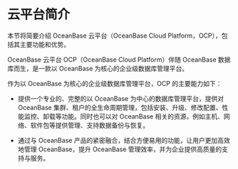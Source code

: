 云平台简介 
==========================

本节将简要介绍 OceanBase 云平台（OceanBase Cloud Platform，OCP），包括其主要功能和优势。

OceanBase 云平台 OCP（OceanBase Cloud Platform）伴随 OceanBase 数据库而生，是一款以 OceanBase 为核心的企业级数据库管理平台。 

作为以 OceanBase 为核心的企业级数据库管理平台，OCP 的主要能力如下：

* 提供一个专业的、完整的以 OceanBase 为中心的数据库管理平台，提供对 OceanBase 集群、租户的全生命周期管理，包括安装、升级、修改配置、性能监控、卸载等功能。同时也可以对 OceanBase 相关的资源，例如主机、网络、软件包等提供管理、支持数据备份与恢复。

  

* 通过与 OceanBase 产品的紧密融合，结合方便易用的功能，让用户更加高效地管理 OceanBase，提升 OceanBase 管理效率，并为企业提供高质量的支持与服务。

  




